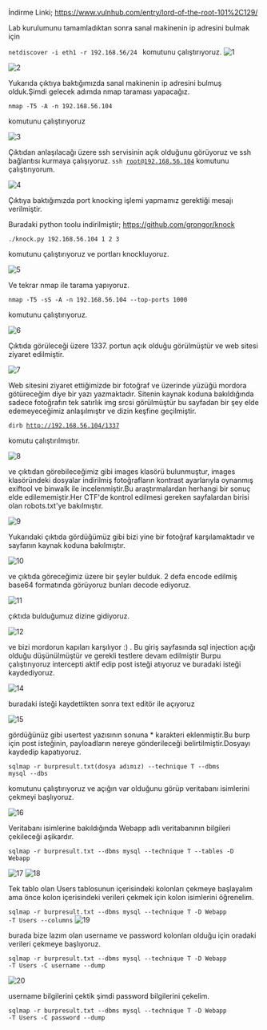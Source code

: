 

İndirme Linki; https://www.vulnhub.com/entry/lord-of-the-root-101%2C129/

Lab kurulumunu tamamladıktan sonra sanal makinenin ip adresini bulmak için

<code>netdiscover -i eth1 -r 192.168.56/24 </code>  komutunu çalıştırıyoruz.
![1](https://user-images.githubusercontent.com/32979760/115157062-e6548b80-a08f-11eb-845a-7d17f1ce0738.PNG)

![2](https://user-images.githubusercontent.com/32979760/115157080-f66c6b00-a08f-11eb-9f61-bde36fe19ada.PNG)

Yukarıda çıktıya baktığımızda sanal makinenin ip adresini bulmuş olduk.Şimdi gelecek adımda nmap taraması yapacağız.

<code>nmap -T5 -A -n 192.168.56.104 </code> 

komutunu çalıştırıyoruz

![3](https://user-images.githubusercontent.com/32979760/115157157-5cf18900-a090-11eb-900d-553683414dcc.PNG)

Çıktıdan anlaşılacağı üzere ssh servisinin açık olduğunu görüyoruz ve ssh bağlantısı kurmaya çalışıyoruz.
<code>ssh root@192.168.56.104</code>
komutunu çalıştırıyorum.

![4](https://user-images.githubusercontent.com/32979760/115157220-b8bc1200-a090-11eb-83e9-e240c7105d88.PNG)

Çıktıya baktığımızda port knocking işlemi yapmamız gerektiği mesajı verilmiştir.

Buradaki python toolu indirilmiştir; https://github.com/grongor/knock

<code>./knock.py 192.168.56.104 1 2 3 </code>

komutunu çalıştırıyoruz ve portları knockluyoruz.

![5](https://user-images.githubusercontent.com/32979760/115157381-9a0a4b00-a091-11eb-89eb-efa0e17613c0.PNG)

Ve tekrar nmap ile tarama yapıyoruz.

<code>nmap -T5 -sS -A -n 192.168.56.104 --top-ports 1000 </code>

komutunu çalıştırıyoruz.

![6](https://user-images.githubusercontent.com/32979760/115157471-10a74880-a092-11eb-8c46-fcd3378537c4.PNG)

Çıktıda görüleceği üzere 1337. portun açık olduğu görülmüştür ve web sitesi ziyaret edilmiştir.

![7](https://user-images.githubusercontent.com/32979760/115157551-99be7f80-a092-11eb-86cd-4f44efa4fbd6.PNG)

Web sitesini ziyaret ettiğimizde bir fotoğraf ve üzerinde yüzüğü mordora götüreceğim diye bir yazı yazmaktadır.
Sitenin kaynak koduna bakıldığında sadece fotoğrafın tek satırlık img srcsi görülmüştür bu sayfadan bir şey elde edemeyeceğimiz anlaşılmıştır ve dizin keşfine geçilmiştir.

<code>dirb http://192.168.56.104/1337 </code>

komutu çalıştırılmıştır.

![8](https://user-images.githubusercontent.com/32979760/115157993-ad6ae580-a094-11eb-9b54-0d622a0bab96.PNG)

ve çıktıdan görebileceğimiz gibi images klasörü bulunmuştur, images klasöründeki dosyalar indirilmiş fotoğrafların kontrast ayarlarıyla oynanmış exiftool ve binwalk ile incelenmiştir.Bu araştırmalardan herhangi bir sonuç elde edilememiştir.Her CTF'de kontrol edilmesi gereken sayfalardan birisi olan robots.txt'ye bakılmıştır.

![9](https://user-images.githubusercontent.com/32979760/115158146-7c3ee500-a095-11eb-9b45-17909bbb7b61.PNG)

Yukarıdaki çıktıda gördüğümüz gibi bizi yine bir fotoğraf karşılamaktadır ve sayfanın kaynak koduna bakılmıştır.

![10](https://user-images.githubusercontent.com/32979760/115158221-c7f18e80-a095-11eb-9922-1bc2baa26ef7.PNG)

ve çıktıda göreceğimiz üzere bir şeyler bulduk. 2 defa encode edilmiş base64 formatında görüyoruz bunları decode ediyoruz.

![11](https://user-images.githubusercontent.com/32979760/115158353-6978e000-a096-11eb-8116-c0e53f3953b3.PNG)

çıktıda bulduğumuz dizine gidiyoruz.

![12](https://user-images.githubusercontent.com/32979760/115158402-a04ef600-a096-11eb-9bcc-63fa18bd0910.PNG)

ve bizi mordorun kapıları karşılıyor :) .
Bu giriş sayfasında sql injection açığı olduğu düşünülmüştür ve gerekli testlere devam edilmiştir
Burpu çalıştırıyoruz intercepti aktif edip post isteği atıyoruz ve buradaki isteği kaydediyoruz.

![14](https://user-images.githubusercontent.com/32979760/115158581-882ba680-a097-11eb-8cf1-bb82d49f2071.PNG)

buradaki isteği kaydettikten sonra text editör ile açıyoruz

![15](https://user-images.githubusercontent.com/32979760/115158650-dc368b00-a097-11eb-8b65-d93c208f224c.PNG)

gördüğünüz gibi usertest yazısının sonuna * karakteri eklenmiştir.Bu burp için post isteğinin, payloadların nereye gönderileceği belirtilmiştir.Dosyayı kaydedip kapatıyoruz.

<code>sqlmap -r burpresult.txt(dosya adımız) --technique T --dbms mysql --dbs </code>

komutunu çalıştırıyoruz ve açığın var olduğunu görüp veritabanı isimlerini çekmeyi başlıyoruz.

![16](https://user-images.githubusercontent.com/32979760/115159382-8bc12c80-a09b-11eb-8a64-90496a8f0fc8.PNG)

Veritabanı isimlerine bakıldığında Webapp adlı veritabanının bilgileri çekileceği aşikardır.

<code>sqlmap -r burpresult.txt --dbms mysql --technique T --tables -D Webapp </code>

![17](https://user-images.githubusercontent.com/32979760/115159498-12760980-a09c-11eb-9987-4817fbe2b799.PNG)
![18](https://user-images.githubusercontent.com/32979760/115159528-376a7c80-a09c-11eb-87ed-046d6005935c.PNG)

Tek tablo olan Users tablosunun içerisindeki kolonları çekmeye başlayalım ama önce kolon içerisindeki verileri çekmek için kolon isimlerini öğrenelim.

<code>sqlmap -r burpresult.txt --dbms mysql --technique T -D Webapp -T Users --columns</code>
![19](https://user-images.githubusercontent.com/32979760/115159674-ffb00480-a09c-11eb-9055-972398caaeff.PNG)

burada bize lazım olan username ve password kolonları olduğu için oradaki verileri çekmeye başlıyoruz.

<code>sqlmap -r burpresult.txt --dbms mysql --technique T -D Webapp -T Users -C username --dump </code>
  
![20](https://user-images.githubusercontent.com/32979760/115159839-c75cf600-a09d-11eb-9e06-8a69ee243808.PNG)

username bilgilerini çektik şimdi password bilgilerini çekelim.

<code>sqlmap -r burpresult.txt --dbms mysql --technique T -D Webapp -T Users -C password --dump </code>


